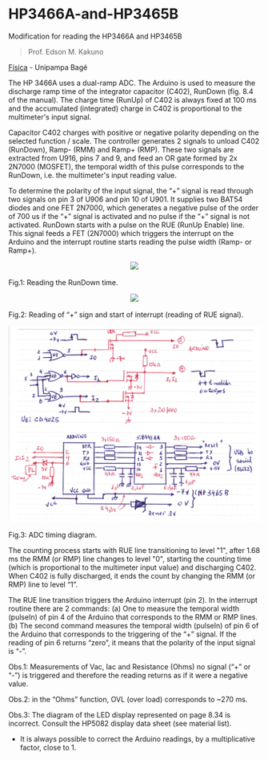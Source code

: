 # HP3466A-and-HP3465B
Modification for reading the HP3466A and HP3465B 

 >Prof. Edson M. Kakuno <br /> 

 [Física](http://cursos.unipampa.edu.br/cursos/licenciaturaemfisica/) - Unipampa Bagé <br /> 


The HP 3466A uses a dual-ramp ADC. The Arduino is used to measure the discharge ramp time of the integrator capacitor (C402), RunDown (fig. 8.4 of the manual). The charge time (RunUp) of C402 is always fixed at 100 ms and the accumulated (integrated) charge in C402 is proportional to the multimeter's input signal.

Capacitor C402 charges with positive or negative polarity depending on the selected function / scale. The controller generates 2 signals to unload C402 (RunDown), Ramp- (RMM) and Ramp+ (RMP). These two signals are extracted from U916, pins 7 and 9, and feed an OR gate formed by 2x 2N7000 (MOSFET), the temporal width of this pulse corresponds to the RunDown, i.e. the multimeter's input reading value.

To determine the polarity of the input signal, the “+” signal is read through two signals on pin 3 of U906 and pin 10 of U901. It supplies two BAT54 diodes and one FET 2N7000, which generates a negative pulse of the order of 700 us if the “+” signal is activated and no pulse if the “+” signal is not activated.
RunDown starts with a pulse on the RUE (RunUp Enable) line. This signal feeds a FET (2N7000) which triggers the interrupt on the Arduino and the interrupt routine starts reading the pulse width (Ramp- or Ramp+).


<p align="center">
<img src="RMM_RMP.bmp" width="700">
</p>


Fig.1: Reading the RunDown time.


<p align="center">
<img src="RUE.bmp" width="700">
</p>


Fig.2: Reading of “+” sign and start of interrupt (reading of RUE signal).


<p align="center">
<img src="Hp3465_Arduino.jpg" width="700">
</p>


Fig.3: ADC timing diagram.

The counting process starts with RUE line transitioning to level "1", after 1.68 ms the RMM (or RMP) line changes to level "0", starting the counting time (which is proportional to the multimeter input value) and discharging C402. When C402 is fully discharged, it ends the count by changing the RMM (or RMP) line to level “1”.

The RUE line transition triggers the Arduino interrupt (pin 2). In the interrupt routine there are 2 commands:
(a) One to measure the temporal width (pulseIn) of pin 4 of the Arduino that corresponds to the RMM or RMP lines.
(b) The second command measures the temporal width (pulseIn) of pin 6 of the Arduino that corresponds to the triggering of the “+” signal. If the reading of pin 6 returns “zero”, it means that the polarity of the input signal is “-”.

Obs.1: Measurements of Vac, Iac and Resistance (Ohms) no signal (“+” or “-”) is triggered and therefore the reading returns as if it were a negative value.

Obs.2: in the “Ohms” function, OVL (over load) corresponds to ~270 ms.

Obs.3: The diagram of the LED display represented on page 8.34 is incorrect. Consult the HP5082 display data sheet (see material list).

- It is always possible to correct the Arduino readings, by a multiplicative factor, close to 1.  



